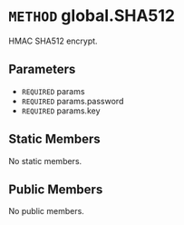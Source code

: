 # `METHOD` global.SHA512
HMAC SHA512 encrypt.

## Parameters
* `REQUIRED` params 
* `REQUIRED` params.password 
* `REQUIRED` params.key 

## Static Members
No static members.

## Public Members
No public members.
